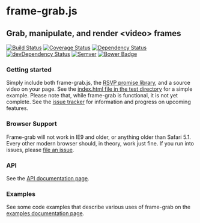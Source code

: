 frame-grab.js
=============

## Grab, manipulate, and render &lt;video> frames

[![Build Status](https://travis-ci.org/rnicholus/frame-grab.js.svg?branch=master)](https://travis-ci.org/rnicholus/frame-grab.js)
[![Coverage Status](https://coveralls.io/repos/rnicholus/frame-grab.js/badge.png?branch=master)](https://coveralls.io/r/rnicholus/frame-grab.js?branch=master)
[![Dependency Status](https://david-dm.org/rnicholus/frame-grab.js.svg?theme=shields.io)](https://david-dm.org/rnicholus/frame-grab.js)
[![devDependency Status](https://david-dm.org/rnicholus/frame-grab.js/dev-status.svg?theme=shields.io)](https://david-dm.org/rnicholus/frame-grab.js#info=devDependencies)
[![Semver](http://img.shields.io/SemVer/2.0.0.png)](http://semver.org/spec/v2.0.0.html)
[![Bower Badge](http://img.shields.io/badge/get%20it-on%20bower-green.svg)](http://bower.io/)

### Getting started
Simply include both frame-grab.js, the [RSVP promise library][rsvp], and a source video
on your page.  See the [index.html file in the test directory][testindex]
for a simple example.  Please note that, while frame-grab is functional, it is not
yet complete.  See the [issue tracker][issues] for information and progress
on upcoming features.

### Browser Support
Frame-grab will not work in IE9 and older, or anything older than Safari 5.1.  Every other modern browser should, in theory, work just fine.  If you run into issues, please [file an issue][newissue].

### API
See the [API documentation page][api].

### Examples
See some code examples that describe various uses of frame-grab on the [examples documentation page][examples].

[api]: docs/api.md
[examples]: docs/examples.md
[issues]: https://github.com/rnicholus/frame-grab.js/issues
[newissue]: https://github.com/rnicholus/frame-grab.js/issues/new
[testindex]: https://github.com/rnicholus/frame-grab.js/blob/master/test/index.html
[rsvp]: https://github.com/tildeio/rsvp.js/tree/master
